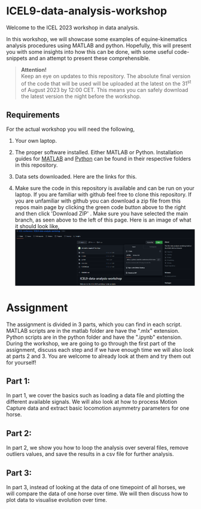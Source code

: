 # ICEL9-data-analysis-workshop

Welcome to the ICEL 2023 workshop in data analysis. 

In this workshop, we will showcase some examples of equine-kinematics analysis procedures using MATLAB and python. 
Hopefully, this will present you with some insights into how this can be done, with some useful code-snippets and 
an attempt to present these comprehensible.

> **Attention!**  
> Keep an eye on updates to this repository. The absolute final version of the code that will be used will be uploaded
> at the latest on the 31<sup>st</sup> of August 2023 by 12:00 CET. This means you can safely download the latest version 
> the night before the workshop.

## Requirements

For the actual workshop you will need the following,
1. Your own laptop.

2. The proper software installed. Either MATLAB or Python. Installation guides for [MATLAB](./matlab/installation.md) and 
[Python](./python/README.md) can be found in their respective folders in this repository.
3. Data sets downloaded. Here are the links for this.
4. Make sure the code in this repository is available and can be run on your laptop. If you are familiar with github
feel free to clone this repository. If you are unfamiliar with github you can download a zip file from this repos main 
page by clicking the green code button above to the right and then click 'Download ZIP' . Make sure you have selected 
the main branch, as seen above to the left of this page. Here is an image of what it should look like,
![image](./resources/download_clone_repo.png)

# Assignment
The assignment is divided in 3 parts, which you can find in each script. MATLAB scripts are in the matlab folder are have the ".mlx" extension. Python scripts are in the python folder and have the ".ipynb" extension.
During the workshop, we are going to go through the first part of the assignment, discuss each step and if we have enough time we will also look at parts 2 and 3. You are welcome to already look at them and try them out for yourself! 

## Part 1:
In part 1, we cover the basics such as loading a data file and plotting the different available signals. We will also look at how to process Motion Capture data and extract basic locomotion asymmetry parameters for one horse.

## Part 2: 
In part 2, we show you how to loop the analysis over several files, remove outliers values, and save the results in a csv file for further analysis.

## Part 3: 
In part 3, instead of looking at the data of one timepoint of all horses, we will compare the data of one horse over time. We will then discuss how to plot data to visualise evolution over time. 
